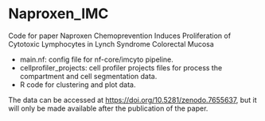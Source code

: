 # Naproxen_IMC
Code for paper Naproxen Chemoprevention Induces Proliferation of Cytotoxic Lymphocytes in Lynch Syndrome Colorectal Mucosa

- main.nf: config file for nf-core/imcyto pipeline.
- cellprofiler_projects: cell profiler projects files for process the compartment and cell segmentation data.
- R code for clustering and plot data.


The data can be accessed at https://doi.org/10.5281/zenodo.7655637, but it will only be made available after the publication of the paper.



